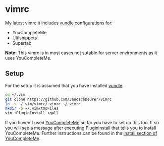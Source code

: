 # vimrc
My latest vimrc it includes [vundle](https://github.com/gmarik/Vundle.vim) configurations for:
* YouCompleteMe
* Ultisnippets
* Supertab

**Note:** This vimrc is in most cases not sutable for server environments as it uses YouCompleteMe.

## Setup
For the setup it is assumed that you have installed [vundle](https://github.com/gmarik/Vundle.vim).
```bash
cd ~/.vim
git clone https://github.com/JanoschDeurer/vimrc
ln -s ~/.vim/vimrc/.vimrc ~/.vimrc
mkdir -p ~/.vim/tmpFiles
vim +PluginInstall +qall
```
If you haven't used [YouCompleteMe](https://github.com/Valloric/YouCompleteMe) so far you have to set up this too. If so you will see a message after executing PluginInstall that tells you to install YouCompleteMe. Further instructions can be found in the [install section of YouCompleteMe](https://github.com/Valloric/YouCompleteMe#ubuntu-linux-x64-super-quick-installation).

